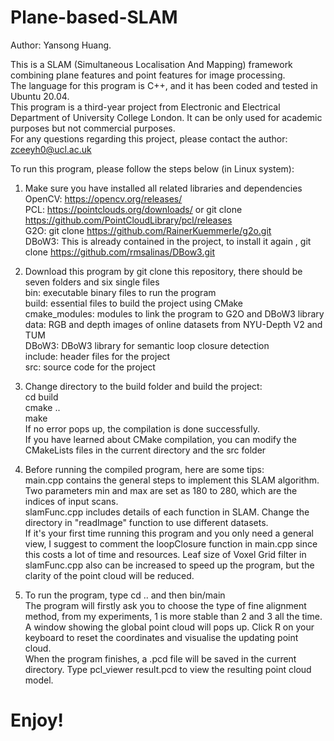 # Plane-based-SLAM
Author: Yansong Huang.

This is a SLAM (Simultaneous Localisation And Mapping) framework combining plane features and point features for image processing. <br>
The language for this program is C++, and it has been coded and tested in Ubuntu 20.04.<br>
This program is a third-year project from Electronic and Electrical Department of University College London. It can be only used for academic purposes but not commercial purposes.<br>
For any questions regarding this project, please contact the author: zceeyh0@ucl.ac.uk<br>

To run this program, please follow the steps below (in Linux system):<br>

1. Make sure you have installed all related libraries and dependencies<br>
OpenCV: https://opencv.org/releases/<br>
PCL: https://pointclouds.org/downloads/ or git clone https://github.com/PointCloudLibrary/pcl/releases<br>
G2O: git clone https://github.com/RainerKuemmerle/g2o.git<br>
DBoW3: This is already contained in the project, to install it again , git clone https://github.com/rmsalinas/DBow3.git<br>

2. Download this program by git clone this repository, there should be seven folders and six single files<br>
bin: executable binary files to run the program<br>
build: essential files to build the project using CMake<br>
cmake_modules: modules to link the program to G2O and DBoW3 library<br>
data: RGB and depth images of online datasets from NYU-Depth V2 and TUM<br>
DBoW3: DBoW3 library for semantic loop closure detection<br>
include: header files for the project<br>
src: source code for the project<br>

3. Change directory to the build folder and build the project:<br>
cd build<br>
cmake ..<br>
make<br>
If no error pops up, the compilation is done successfully.<br>
If you have learned about CMake compilation, you can modify the CMakeLists files in the current directory and the src folder<br>

4. Before running the compiled program, here are some tips:<br>
main.cpp contains the general steps to implement this SLAM algorithm. Two parameters min and max are set as 180 to 280, which are the indices of input scans.<br>
slamFunc.cpp includes details of each function in SLAM. Change the directory in "readImage" function to use different datasets.<br>
If it's your first time running this program and you only need a general view, I suggest to comment the loopClosure function in main.cpp since this costs a lot of time and resources. Leaf size of Voxel Grid filter in slamFunc.cpp also can be increased to speed up the program, but the clarity of the point cloud will be reduced.<br>

5. To run the program, type cd .. and then bin/main<br>
The program will firstly ask you to choose the type of fine alignment method, from my experiments, 1 is more stable than 2 and 3 all the time.<br>
A window showing the global point cloud will pops up. Click R on your keyboard to reset the coordinates and visualise the updating point cloud.<br>
When the program finishes, a .pcd file will be saved in the current directory. Type pcl_viewer result.pcd to view the resulting point cloud model.<br>

# Enjoy!

